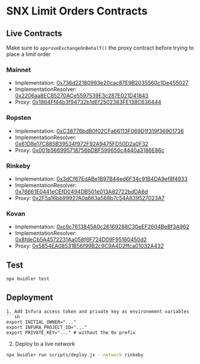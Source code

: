 # SNX Limit Orders Contracts

## Live Contracts

Make sure to `approveExchangeOnBehalf()` the proxy contract before trying to place a limit order

### Mainnet
* Implementation: [0x736d22180993e20cac87E9B2035560c1De455027](https://etherscan.io/address/0x736d22180993e20cac87E9B2035560c1De455027)
* ImplementationResolver: [0x2206aa8EC85270ACe5597539E3c287E021D41843](https://ropsten.etherscan.io/address/0x2206aa8EC85270ACe5597539E3c287E021D41843)
* Proxy: [0x1864Ff44b3f94732b1dEf2502383FE138C636444](https://ropsten.etherscan.io/address/0x1864Ff44b3f94732b1dEf2502383FE138C636444)

### Ropsten
* Implementation: [0xC38776bdB0f02CFa66113F069D1f319f36901736](https://ropsten.etherscan.io/address/0xC38776bdB0f02CFa66113F069D1f319f36901736)
* ImplementationResolver: [0x61D8e17C885B39534f972F92A9475FD50D2a0F32](https://ropsten.etherscan.io/address/0x61D8e17C885B39534f972F92A9475FD50D2a0F32)
* Proxy: [0x001b566995718756bDBF599650c4440a3186E86c](https://ropsten.etherscan.io/address/0x001b566995718756bDBF599650c4440a3186E86c)

### Rinkeby
* Implementation: [0x3dCf67EdABe1B97B44ed6F34c91B4DA9ef8f4933](https://rinkeby.etherscan.io/address/0x3dCf67EdABe1B97B44ed6F34c91B4DA9ef8f4933)
* ImplementationResolver: [0x76661E0441eCEfD0494DB501e013A82722bdDA6d](https://rinkeby.etherscan.io/address/0x76661E0441eCEfD0494DB501e013A82722bdDA6d)
* Proxy: [0x2F5a16bb99927A0a663a568b7c54A839527023A7](https://rinkeby.etherscan.io/address/0x2F5a16bb99927A0a663a568b7c54A839527023A7)

### Kovan
* Implementation: [0xc9c7613845A0c26169288C30eEF2604BeBf3A962](https://kovan.etherscan.io/address/0xc9c7613845A0c26169288C30eEF2604BeBf3A962)
* ImplementationResolver: [0x8fdeCb5A4572231Aa058f6F724D09F95160450d2](https://kovan.etherscan.io/address/0x8fdeCb5A4572231Aa058f6F724D09F95160450d2)
* Proxy: [0x5854EA08531B56f99B2c9C9A4D2ffca01032A432](https://kovan.etherscan.io/address/0x5854EA08531B56f99B2c9C9A4D2ffca01032A432)


## Test
```sh
npx buidler test
```
## Deployment
```
1. Add Infura access token and private key as environement variables
```sh
export INITIAL_OWNER="..."
export INFURA_PROJECT_ID="..."
export PRIVATE_KEY="..." # without the 0x prefix
```
2. Deploy to a live network
```sh
npx buidler run scripts/deploy.js --network rinkeby
```
